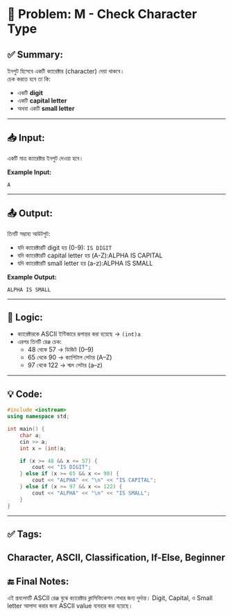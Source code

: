 # 🧩 Problem: M - Check Character Type

## ✅ Summary:
ইনপুট হিসেবে একটি ক্যারেক্টার (character) দেয়া থাকবে।  
চেক করতে হবে তা কি:
- একটি **digit**
- একটি **capital letter**
- অথবা একটি **small letter**

---

## 📥 Input:
একটি মাত্র ক্যারেক্টার ইনপুট দেওয়া হবে।

**Example Input:**

```
A
```
---
## 📤 Output:
তিনটি সম্ভাব্য আউটপুট:
- যদি ক্যারেক্টারটি digit হয় (0-9): `IS DIGIT`
- যদি ক্যারেক্টারটি capital letter হয় (A-Z):ALPHA IS CAPITAL
- যদি ক্যারেক্টারটি small letter হয় (a-z):ALPHA IS SMALL

**Example Output:**
```
ALPHA IS SMALL
```
---

## 🧠 Logic:
- ক্যারেক্টারকে ASCII ইন্টিজারে রূপান্তর করা হয়েছে → `(int)a`
- এরপর তিনটি রেঞ্জ চেক:
    - 48 থেকে 57 → ডিজিট (0–9)
    - 65 থেকে 90 → ক্যাপিটাল লেটার (A–Z)
    - 97 থেকে 122 → স্মল লেটার (a–z)

---

## 💡 Code:
```cpp
#include <iostream>
using namespace std;

int main() {
    char a;
    cin >> a;
    int x = (int)a;

    if (x >= 48 && x <= 57) {
        cout << "IS DIGIT";
    } else if (x >= 65 && x <= 90) {
        cout << "ALPHA" << "\n" << "IS CAPITAL";
    } else if (x >= 97 && x <= 122) {
        cout << "ALPHA" << "\n" << "IS SMALL";
    }
}

```

---

## ✅ Tags:
Character, ASCII, Classification, If-Else, Beginner
---

## 🔚 Final Notes:
এই প্রবলেমটি ASCII রেঞ্জ বুঝে ক্যারেক্টার ক্লাসিফিকেশন শেখার জন্য দুর্দান্ত।
Digit, Capital, ও Small letter আলাদা করার জন্য ASCII value ব্যবহার করা হয়েছে।